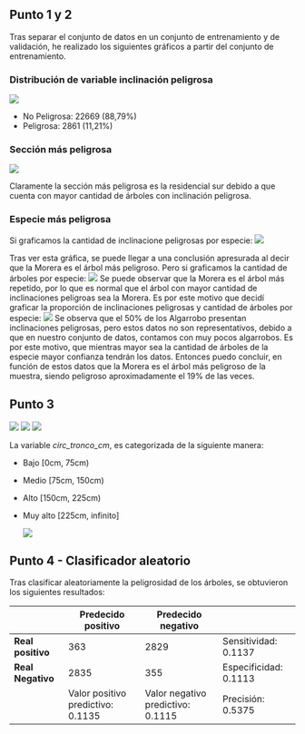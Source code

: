 ## Punto 1 y 2

Tras separar el conjunto de datos en un conjunto de entrenamiento y de validación, he realizado los siguientes gráficos a partir del conjunto de entrenamiento.

### Distribución de variable inclinación peligrosa

![](images/a/1/distribucion_inclinacion_peligrosa_torta.png)

- No Peligrosa: 22669 (88,79%)
- Peligrosa: 2861 (11,21%)

### Sección más peligrosa

![](images/a/1/inclinacion_peligrosa_seccion.jpg)

Claramente la sección más peligrosa es la residencial sur debido a que cuenta con mayor cantidad de árboles con inclinación peligrosa.

### Especie más peligrosa

Si graficamos la cantidad de inclinacione peligrosas por especie:
![](images/a/1/inclinacion_peligrosa_especie.jpg)

Tras ver esta gráfica, se puede llegar a una conclusión apresurada al decir que la Morera es el árbol más peligroso. Pero si graficamos la cantidad de árboles por especie:
![](images/a/1/cantidad_arboles_por_especie.jpg)
Se puede observar que la Morera es el árbol más repetido, por lo que es normal que el árbol con mayor cantidad de inclinaciones peligroas sea la Morera. Es por este motivo que decidí graficar la proporción de inclinaciones peligrosas y cantidad de árboles por especie:
![](images/a/1/proporcion_inclinaciones_por_especie.jpg)
Se observa que el 50% de los Algarrobo presentan inclinaciones peligrosas, pero estos datos no son representativos, debido a que en nuestro conjunto de datos, contamos con muy pocos algarrobos.
Es por este motivo, que mientras mayor sea la cantidad de árboles de la especie mayor confianza tendrán los datos. Entonces puedo concluir, en función de estos datos que la Morera es el árbol más peligroso de la muestra, siendo peligroso aproximadamente el 19% de las veces.

## Punto 3

![](images/a/3/histograma_circ_tronco_cm.png)
![](images/a/3/histograma_circ_tronco_cm_no_peligrosa.png)
![](images/a/3/histograma_circ_tronco_cm_peligrosa.png)

La variable _circ_tronco_cm_, es categorizada de la siguiente manera:

- Bajo [0cm, 75cm)
- Medio [75cm, 150cm)
- Alto [150cm, 225cm)
- Muy alto [225cm, infinito]

  ![](images/a/3/distribucion_circ_tronco_cm_cat.png)

## Punto 4 - Clasificador aleatorio

Tras clasificar aleatoriamente la peligrosidad de los árboles, se obtuvieron los siguientes resultados:

|                   | Predecido positivo                | Predecido negativo                |                       |
| ----------------- | --------------------------------- | --------------------------------- | --------------------- |
| **Real positivo** | 363                               | 2829                              | Sensitividad: 0.1137  |
| **Real Negativo** | 2835                              | 355                               | Especificidad: 0.1113 |
|                   | Valor positivo predictivo: 0.1135 | Valor negativo predictivo: 0.1115 | Precisión: 0.5375     |
